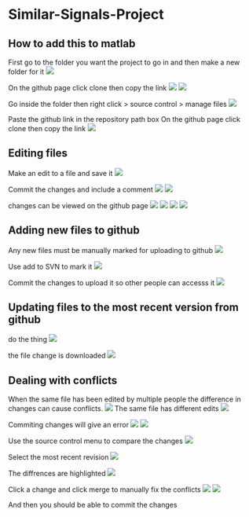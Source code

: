 # Similar-Signals-Project

## How to add this to matlab
First go to the folder you want the project to go in and then make a new folder for it
![](https://raw.githubusercontent.com/signalsgroupproject/Similar-Signals-Project/76260762372a8d4906d5f9004baffa730823bd8f/readme_images/1.jpg)

On the github page click clone then copy the link
![](https://raw.githubusercontent.com/signalsgroupproject/Similar-Signals-Project/76260762372a8d4906d5f9004baffa730823bd8f/readme_images/3.jpg)
![](https://raw.githubusercontent.com/signalsgroupproject/Similar-Signals-Project/76260762372a8d4906d5f9004baffa730823bd8f/readme_images/4.jpg)

Go inside the folder then right click > source control > manage files
![](https://raw.githubusercontent.com/signalsgroupproject/Similar-Signals-Project/76260762372a8d4906d5f9004baffa730823bd8f/readme_images/2.jpg)

Paste the github link in the repository path box
On the github page click clone then copy the link
![](https://raw.githubusercontent.com/signalsgroupproject/Similar-Signals-Project/76260762372a8d4906d5f9004baffa730823bd8f/readme_images/5.jpg)

## Editing files 
Make an edit to a file and save it
![](https://raw.githubusercontent.com/signalsgroupproject/Similar-Signals-Project/76260762372a8d4906d5f9004baffa730823bd8f/readme_images/6.jpg)

Commit the changes and include a comment
![](https://raw.githubusercontent.com/signalsgroupproject/Similar-Signals-Project/76260762372a8d4906d5f9004baffa730823bd8f/readme_images/7.jpg)
![](https://raw.githubusercontent.com/signalsgroupproject/Similar-Signals-Project/76260762372a8d4906d5f9004baffa730823bd8f/readme_images/8.jpg)

changes can be viewed on the github page
![](https://raw.githubusercontent.com/signalsgroupproject/Similar-Signals-Project/76260762372a8d4906d5f9004baffa730823bd8f/readme_images/9.jpg)
![](https://raw.githubusercontent.com/signalsgroupproject/Similar-Signals-Project/76260762372a8d4906d5f9004baffa730823bd8f/readme_images/10.jpg)
![](https://raw.githubusercontent.com/signalsgroupproject/Similar-Signals-Project/76260762372a8d4906d5f9004baffa730823bd8f/readme_images/11.jpg)
![](https://raw.githubusercontent.com/signalsgroupproject/Similar-Signals-Project/76260762372a8d4906d5f9004baffa730823bd8f/readme_images/12.jpg)

## Adding new files to github
Any new files must be manually marked for uploading to github
![](https://raw.githubusercontent.com/signalsgroupproject/Similar-Signals-Project/76260762372a8d4906d5f9004baffa730823bd8f/readme_images/24.jpg)

Use add to SVN to mark it
![](https://raw.githubusercontent.com/signalsgroupproject/Similar-Signals-Project/76260762372a8d4906d5f9004baffa730823bd8f/readme_images/25.jpg)

Commit the changes to upload it so other people can accesss it
![](https://raw.githubusercontent.com/signalsgroupproject/Similar-Signals-Project/76260762372a8d4906d5f9004baffa730823bd8f/readme_images/26.jpg)

## Updating files to the most recent version from github
do the thing
![](https://raw.githubusercontent.com/signalsgroupproject/Similar-Signals-Project/76260762372a8d4906d5f9004baffa730823bd8f/readme_images/13.jpg)

the file change is downloaded
![](https://raw.githubusercontent.com/signalsgroupproject/Similar-Signals-Project/76260762372a8d4906d5f9004baffa730823bd8f/readme_images/14.jpg)

## Dealing with conflicts
When the same file has been edited by multiple people the difference in changes can cause conflicts.
![](https://raw.githubusercontent.com/signalsgroupproject/Similar-Signals-Project/76260762372a8d4906d5f9004baffa730823bd8f/readme_images/15.jpg)
The same file has different edits
![](https://raw.githubusercontent.com/signalsgroupproject/Similar-Signals-Project/76260762372a8d4906d5f9004baffa730823bd8f/readme_images/16.jpg)

Commiting changes will give an error
![](https://raw.githubusercontent.com/signalsgroupproject/Similar-Signals-Project/76260762372a8d4906d5f9004baffa730823bd8f/readme_images/17.jpg)
![](https://raw.githubusercontent.com/signalsgroupproject/Similar-Signals-Project/76260762372a8d4906d5f9004baffa730823bd8f/readme_images/18.jpg)

Use the source control menu to compare the changes
![](https://raw.githubusercontent.com/signalsgroupproject/Similar-Signals-Project/76260762372a8d4906d5f9004baffa730823bd8f/readme_images/19.jpg)

Select the most recent revision
![](https://raw.githubusercontent.com/signalsgroupproject/Similar-Signals-Project/76260762372a8d4906d5f9004baffa730823bd8f/readme_images/20.jpg)

The diffrences are highlighted 
![](https://raw.githubusercontent.com/signalsgroupproject/Similar-Signals-Project/76260762372a8d4906d5f9004baffa730823bd8f/readme_images/21.jpg)

Click a change and click merge to manually fix the conflicts
![](https://raw.githubusercontent.com/signalsgroupproject/Similar-Signals-Project/76260762372a8d4906d5f9004baffa730823bd8f/readme_images/22.jpg)
![](https://raw.githubusercontent.com/signalsgroupproject/Similar-Signals-Project/76260762372a8d4906d5f9004baffa730823bd8f/readme_images/23.jpg)

And then you should be able to commit the changes




